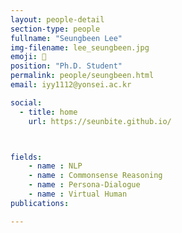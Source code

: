 ```yaml
---
layout: people-detail
section-type: people
fullname: "Seungbeen Lee"
img-filename: lee_seungbeen.jpg
emoji: 🍧
position: "Ph.D. Student"
permalink: people/seungbeen.html
email: iyy1112@yonsei.ac.kr

social:
  - title: home
    url: https://seunbite.github.io/



fields:
    - name : NLP
    - name : Commonsense Reasoning
    - name : Persona-Dialogue
    - name : Virtual Human
publications:

---
```

